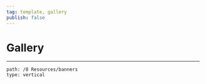 ```yaml
---
tag: template, gallery
publish: false
---
```

# Gallery
--- 

```img-gallery
path: /8 Resources/banners
type: vertical
```

